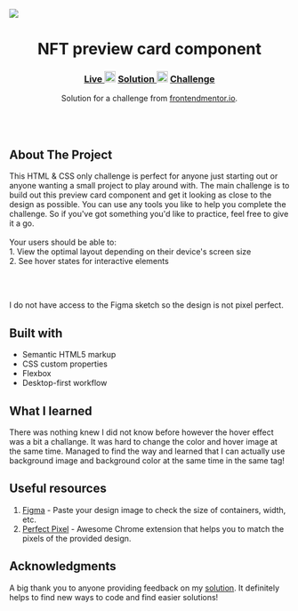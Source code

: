 <img src="https://github.com/catherineisonline/nft-preview-card-frontendmentor/blob/main/images/project-preview.png?raw=true"></img>


<h1 align="center">NFT preview card component</h1>

<div align="center">
  <h3>
    <a href="https://catherineisonline.github.io/nft-preview-card-frontendmentor/" color="white">
      Live
    </a>
    <span> <img src="https://cdn-icons.flaticon.com/png/512/4023/premium/4023094.png?token=exp=1642170850~hmac=f66dc52ed1df6c8039d4a9195d79ca18" width="20px" heoght="20px"></img> </span>
    <a href="https://www.frontendmentor.io/solutions/nft-preview-card-component-Ag75YunU-">
      Solution
    </a>
   <span> <img src="https://cdn-icons.flaticon.com/png/512/4023/premium/4023094.png?token=exp=1642170850~hmac=f66dc52ed1df6c8039d4a9195d79ca18" width="20px" heoght="20px"></img> </span>
    <a href="https://www.frontendmentor.io/challenges/nft-preview-card-component-SbdUL_w0U">
      Challenge
    </a>
  </h3>
</div>
<div align="center">
   Solution for a challenge from  <a href="https://www.frontendmentor.io/" target="_blank">frontendmentor.io</a>.
</div>
<br>
<br>
<br>

## About The Project

<p>This HTML & CSS only challenge is perfect for anyone just starting out or anyone wanting a small project to play around with.
The main challenge is to build out this preview card component and get it looking as close to the design as possible.
You can use any tools you like to help you complete the challenge. So if you've got something you'd like to practice, feel free to give it a go.
<br><br>Your users should be able to:
<br>1. View the optimal layout depending on their device's screen size
<br>2. See hover states for interactive elements</p>
<br>
<br> <p>I do not have access to the Figma sketch so the design is not pixel perfect.</p>




## Built with 

- Semantic HTML5 markup
- CSS custom properties
- Flexbox
- Desktop-first workflow

## What I learned

There was nothing knew I did not know before however the hover effect was a bit a challange. It was hard to change the color and hover image at the same time. Managed to find the way and learned that I can actually use background image and background color at the same time in the same tag!

## Useful resources

1. <a href="https://www.figma.com/">Figma</a> - Paste your design image to check the size of containers, width, etc.
2. <a href="https://chrome.google.com/webstore/detail/perfectpixel-by-welldonec/dkaagdgjmgdmbnecmcefdhjekcoceebi">Perfect Pixel</a> - Awesome Chrome extension that helps you to match the pixels of the provided design.

## Acknowledgments

A big thank you to anyone providing feedback on my <a href="https://www.frontendmentor.io/solutions/nft-preview-card-component-Ag75YunU-">solution</a>. It definitely helps to find new ways to code and find easier solutions! 
